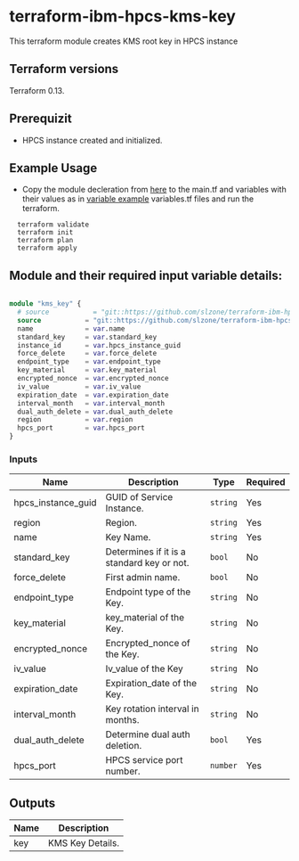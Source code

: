 # terraform-ibm-hpcs-kms-key
This terraform module creates KMS root key in HPCS instance

## Terraform versions

Terraform 0.13.

## Prerequizit
* HPCS instance created and initialized.

## Example Usage
* Copy the module decleration from [here](./test/stages/stage0.tf) to the main.tf and variables with their values as in [variable example](./test/stages/variables.tf) variables.tf files and run the terraform.
```hcl
  terraform validate
  terraform init
  terraform plan
  terraform apply
```

## Module and their required input variable details:

```terraform

module "kms_key" {
  # source           = "git::https://github.com/slzone/terraform-ibm-hpcs-kms.key.git"
  source           = "git::https://github.com/slzone/terraform-ibm-hpcs-kms.key.git?ref=hpcs-kms-dev"
  name             = var.name
  standard_key     = var.standard_key
  instance_id      = var.hpcs_instance_guid
  force_delete     = var.force_delete
  endpoint_type    = var.endpoint_type
  key_material     = var.key_material
  encrypted_nonce  = var.encrypted_nonce
  iv_value         = var.iv_value
  expiration_date  = var.expiration_date
  interval_month   = var.interval_month
  dual_auth_delete = var.dual_auth_delete
  region           = var.region
  hpcs_port        = var.hpcs_port
}

```

### Inputs

| Name              | Description                                                             | Type     |Required |
|-------------------|------------------------------------------------------------------------ |----------|---------|
| hpcs_instance_guid| GUID of Service Instance.                                               | `string` | Yes     |
| region            | Region.                                                                 | `string` | Yes     |   
| name              | Key Name.                                                               | `string` | Yes     |
| standard_key      | Determines if it is a standard key or not.                              | `bool`   | No      | 
| force_delete      | First admin name.                                                       | `bool`   | No      |
| endpoint_type     | Endpoint type of the Key.                                               | `string` | No      |
| key_material      | key_material of the Key.                                                | `string` | No      |
| encrypted_nonce   | Encrypted_nonce of the Key.                                             | `string` | No      |
| iv_value          | Iv_value of the Key                                                     | `string` | No      |
| expiration_date   | Expiration_date of the Key.                                             | `string` | No      |
| interval_month    | Key rotation interval in months.                                        | `string` | No      |
| dual_auth_delete  | Determine dual auth deletion.                                           | `bool`   | Yes     |
| hpcs_port         | HPCS service port number.                                               | `number` | Yes     |


## Outputs
| Name         | Description     |
|--------------|-----------------|
| key          | KMS Key Details.|